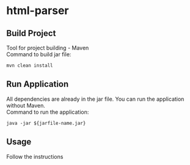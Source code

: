 # html-parser

## Build Project
Tool for project building - Maven \
Command to build jar file:
```
mvn clean install
```

## Run Application
All dependencies are already in the jar file. You can run the application without Maven. \
Command to run the application:
```
java -jar ${jarfile-name.jar}
```

## Usage
Follow the instructions
